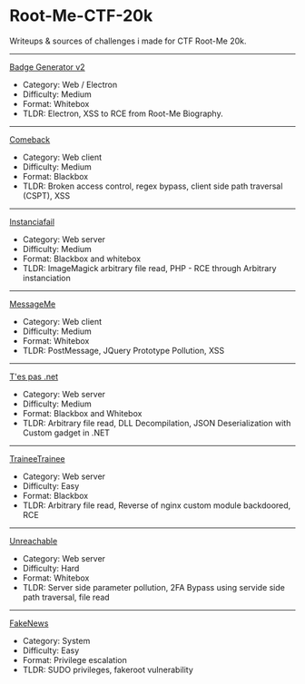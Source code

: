 # Root-Me-CTF-20k

Writeups & sources of challenges i made for CTF Root-Me 20k.

---
[Badge Generator v2](Badge-Generator-v2/README.md)
- Category: Web / Electron
- Difficulty: Medium
- Format: Whitebox
- TLDR: Electron, XSS to RCE from Root-Me Biography.
--- 
[Comeback](Comeback/README.md)
- Category: Web client
- Difficulty: Medium
- Format: Blackbox
- TLDR: Broken access control, regex bypass, client side path traversal (CSPT), XSS
--- 
[Instanciafail](Instanciafail/README.md)
- Category: Web server
- Difficulty: Medium
- Format: Blackbox and whitebox
- TLDR: ImageMagick arbitrary file read, PHP - RCE through Arbitrary instanciation
--- 
[MessageMe](MessageMe/README.md)
- Category: Web client
- Difficulty: Medium
- Format: Whitebox
- TLDR: PostMessage, JQuery Prototype Pollution, XSS
--- 
[T'es pas .net](t-pas-.net/README.md)
- Category: Web server
- Difficulty: Medium
- Format: Blackbox and Whitebox
- TLDR: Arbitrary file read, DLL Decompilation, JSON Deserialization with Custom gadget in .NET
--- 
[TraineeTrainee](TraineeTrainee/README.md)
- Category: Web server
- Difficulty: Easy
- Format: Blackbox
- TLDR: Arbitrary file read, Reverse of nginx custom module backdoored, RCE
--- 
[Unreachable](Unreachable/README.md)
- Category: Web server
- Difficulty: Hard
- Format: Whitebox
- TLDR: Server side parameter pollution, 2FA Bypass using servide side path traversal, file read
- --- 
[FakeNews](FakeNews/README.md)
- Category: System
- Difficulty: Easy
- Format: Privilege escalation
- TLDR: SUDO privileges, fakeroot vulnerability
